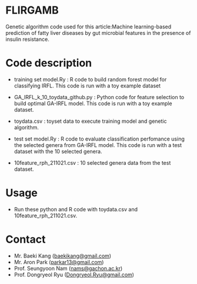 # FLIRGAMB
Genetic algorithm code used for this article:Machine learning-based prediction of fatty liver diseases by gut microbial features in the presence of insulin resistance.

# Code description
- training set model.Ry : R code to build random forest model for classifying IRFL. This code is run with a toy example dataset
- GA_IRFL_k_10_toydata_github.py : Python code for feature selection to build optimal GA-IRFL model. This code is run with a toy example dataset.
- toydata.csv : toyset data to execute training model and genetic algorithm.

- test set model.Ry : R code to evaluate classification perfomance using the selected genera from GA-IRFL model. This code is run with a test dataset with the 10 selected genera.
- 10feature_rph_211021.csv : 10 selected genera data from the test dataset.

# Usage
- Run these python and R code with toydata.csv and 10feature_rph_211021.csv.

# Contact
- Mr. Baeki Kang (baekikang@gmail.com)
- Mr. Aron Park (parkar13@gmail.com)
- Prof. Seungyoon Nam (nams@gachon.ac.kr)
- Prof. Dongryeol Ryu (Dongryeol.Ryu@gmail.com)
